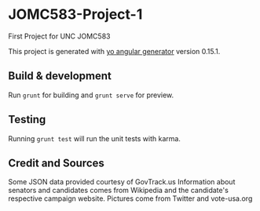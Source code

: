 # JOMC583-Project-1
First Project for UNC JOMC583

This project is generated with [yo angular generator](https://github.com/yeoman/generator-angular)
version 0.15.1.

## Build & development

Run `grunt` for building and `grunt serve` for preview.

## Testing

Running `grunt test` will run the unit tests with karma.

## Credit and Sources

Some JSON data provided courtesy of GovTrack.us
Information about senators and candidates comes from Wikipedia and the candidate's respective campaign website. 
Pictures come from Twitter and vote-usa.org 
